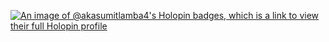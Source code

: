 [![An image of @akasumitlamba4's Holopin badges, which is a link to view their full Holopin profile](https://holopin.me/akasumitlamba4)](https://holopin.io/@akasumitlamba4)
